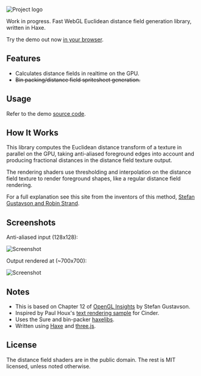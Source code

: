 ![Project logo](https://github.com/Tw1ddle/WebGL-Distance-Fields/blob/master/screenshots/webgl_distance_fields_logo.png?raw=true "WebGL Distance Fields Logo")

Work in progress. Fast WebGL Euclidean distance field generation library, written in Haxe.

Try the demo out now [in your browser](http://tw1ddle.github.io/WebGL-Distance-Fields/).

## Features ##
* Calculates distance fields in realtime on the GPU.
* ~~Bin packing/distance field spritesheet generation.~~

## Usage ##

Refer to the demo [source code](https://github.com/Tw1ddle/WebGL-Distance-Fields).

## How It Works ##

This library computes the Euclidean distance transform of a texture in parallel on the GPU, taking anti-aliased foreground edges into account and producing fractional distances in the distance field texture output.

The rendering shaders use thresholding and interpolation on the distance field texture to render foreground shapes, like a regular distance field rendering.

For a full explanation see this site from the inventors of this method, [Stefan Gustavson and Robin Strand](http://contourtextures.wikidot.com/).

## Screenshots ##

Anti-aliased input (128x128):

![Screenshot](https://github.com/Tw1ddle/WebGL-Distance-Fields/blob/master/screenshots/screenshot1.png?raw=true "WebGL Distance Fields Screenshot 1")

Output rendered at (~700x700):

![Screenshot](https://github.com/Tw1ddle/WebGL-Distance-Fields/blob/master/screenshots/screenshot2.png?raw=true "WebGL Distance Fields Screenshot 2")

## Notes ##
* This is based on Chapter 12 of [OpenGL Insights](http://openglinsights.com/) by Stefan Gustavson.
* Inspired by Paul Houx's [text rendering sample](https://github.com/paulhoux/Cinder-Samples) for Cinder.
* Uses the Sure and bin-packer [haxelibs](http://lib.haxe.org/).
* Written using [Haxe](http://haxe.org/) and [three.js](http://threejs.org/).

## License ##
The distance field shaders are in the public domain. The rest is MIT licensed, unless noted otherwise.